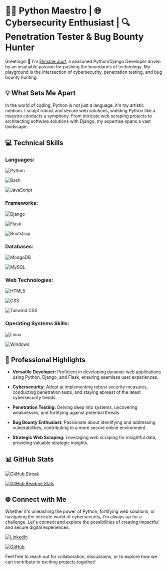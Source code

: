 # 👨‍💻 Python Maestro | 🌐 Cybersecurity Enthusiast | 🔍 Penetration Tester & Bug Bounty Hunter

Greetings! 👋 I'm [Elimane Juuf](https://www.linkedin.com/in/elimane-diouf-a1ba13267/), a seasoned Python/Django Developer driven by an insatiable passion for pushing the boundaries of technology. My playground is the intersection of cybersecurity, penetration testing, and bug bounty hunting.

## 💡 What Sets Me Apart

In the world of coding, Python is not just a language; it's my artistic medium. I sculpt robust and secure web solutions, wielding Python like a maestro conducts a symphony. From intricate web scraping projects to architecting software solutions with Django, my expertise spans a vast landscape.

## 💻 Technical Skills

### Languages:

![Python](https://img.shields.io/badge/Python-3776AB.svg?logo=python&logoColor=white)

![Bash](https://img.shields.io/badge/Bash-121011.svg?logo=gnu-bash&logoColor=white)

![JavaScript](https://img.shields.io/badge/JavaScript-F7DF1E.svg?logo=javascript&logoColor=black)

### Frameworks:

![Django](https://img.shields.io/badge/Django-092E20.svg?logo=django&logoColor=white)

![Flask](https://img.shields.io/badge/Flask-000000.svg?logo=flask&logoColor=white)

![Bootstrap](https://img.shields.io/badge/Bootstrap-7952B3.svg?logo=bootstrap&logoColor=white)

### Databases:

![MongoDB](https://img.shields.io/badge/MongoDB-47A248.svg?logo=mongodb&logoColor=white)

![MySQL](https://img.shields.io/badge/MySQL-4479A1.svg?logo=mysql&logoColor=white)

### Web Technologies:

![HTML5](https://img.shields.io/badge/HTML5-E34F26.svg?logo=html5&logoColor=white)

![CSS](https://img.shields.io/badge/CSS-1572B6.svg?logo=css3&logoColor=white)

![Tailwind CSS](https://img.shields.io/badge/Tailwind_CSS-38B2AC.svg?logo=tailwind-css&logoColor=white)

### Operating Systems Skills:

![Linux](https://img.shields.io/badge/Linux-FCC624.svg?logo=linux&logoColor=white)

![Windows](https://img.shields.io/badge/Windows-0078D6.svg?logo=windows&logoColor=white)

## 🚀 Professional Highlights

- **Versatile Developer:** Proficient in developing dynamic web applications using Python, Django, and Flask, ensuring seamless user experiences.

- **Cybersecurity:** Adept at implementing robust security measures, conducting penetration tests, and staying abreast of the latest cybersecurity trends.

- **Penetration Testing:** Delving deep into systems, uncovering weaknesses, and fortifying against potential threats.

- **Bug Bounty Enthusiast:** Passionate about identifying and addressing vulnerabilities, contributing to a more secure online environment.

- **Strategic Web Scraping:** Leveraging web scraping for insightful data, providing valuable strategic insights.

## 📊 GitHub Stats

[![GitHub Streak](https://github-readme-streak-stats.herokuapp.com/?user=jusot99&theme=dark)](https://github.com/jusot99)

[![GitHub Readme Stats](https://github-readme-stats.vercel.app/api?username=jusot99&show_icons=true&theme=dark)](https://github.com/jusot99)

## 🌐 Connect with Me

Whether it's unleashing the power of Python, fortifying web solutions, or navigating the intricate world of cybersecurity, I'm always up for a challenge. Let's connect and explore the possibilities of creating impactful and secure digital experiences.

[![LinkedIn](https://img.shields.io/badge/LinkedIn-0077B5.svg?logo=linkedin&logoColor=white)](https://www.linkedin.com/in/elimane-diouf-a1ba13267/)

[![GitHub](https://img.shields.io/badge/GitHub-181717.svg?logo=github&logoColor=white)](https://github.com/jusot99)

Feel free to reach out for collaboration, discussions, or to explore how we can contribute to exciting projects together!
